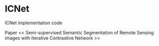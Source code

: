 # ICNet
ICNet implementation code

Paper << Semi-supervised Semantic Segmentation of Remote Sensing images with Iterative Contrastive Network >>
